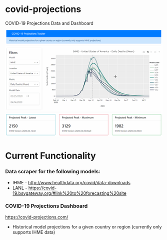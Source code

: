 # covid-projections
COVID-19 Projections Data and Dashboard

![COVID Projections Demo](assets/ihme_tracker_v1.gif)

# Current Functionality
### Data scraper for the following models:
- IHME - http://www.healthdata.org/covid/data-downloads
- LANL - https://covid-19.bsvgateway.org/#link%20to%20forecasting%20site

### COVID-19 Projections Dashboard
https://covid-projections.com/
- Historical model projections for a given country or region (currently only supports IHME data)



